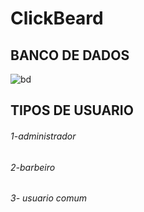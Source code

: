 # ClickBeard

## BANCO DE DADOS
![bd](https://user-images.githubusercontent.com/51290633/156395671-5269b544-d707-4f30-ae89-de00bda3d15f.png)

## TIPOS DE USUARIO

###### 1-administrador
###### 2-barbeiro
###### 3- usuario comum

